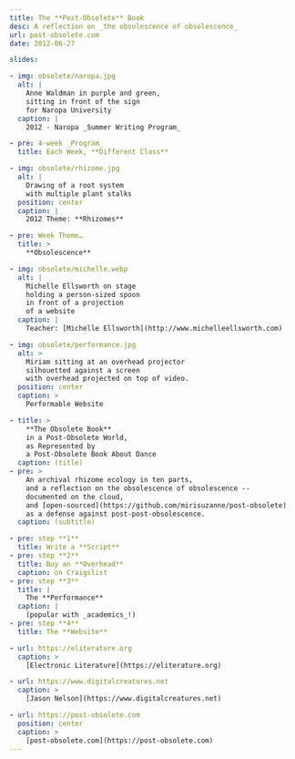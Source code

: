 ```yaml
---
title: The **Post-Obsolete** Book
desc: A reflection on _the obsolescence of obsolescence_
url: post-obsolete.com
date: 2012-06-27

slides:

- img: obsolete/naropa.jpg
  alt: |
    Anne Waldman in purple and green,
    sitting in front of the sign
    for Naropa University
  caption: |
    2012 - Naropa _Summer Writing Program_

- pre: 4-week _Program_
  title: Each Week, **Different Class**

- img: obsolete/rhizome.jpg
  alt: |
    Drawing of a root system
    with multiple plant stalks
  position: center
  caption: |
    2012 Theme: **Rhizomes**

- pre: Week Theme…
  title: >
    **Obsolescence**

- img: obsolete/michelle.webp
  alt: |
    Michelle Ellsworth on stage
    holding a person-sized spoon
    in front of a projection
    of a website
  caption: |
    Teacher: [Michelle Ellsworth](http://www.michelleellsworth.com)

- img: obsolete/performance.jpg
  alt: >
    Miriam sitting at an overhead projector
    silhouetted against a screen
    with overhead projected on top of video.
  position: center
  caption: >
    Performable Website

- title: >
    **The Obsolete Book**
    in a Post-Obsolete World,
    as Represented by
    a Post-Obsolete Book About Dance
  caption: (title)
- pre: >
    An archival rhizome ecology in ten parts,
    and a reflection on the obsolescence of obsolescence --
    documented on the cloud,
    and [open-sourced](https://github.com/mirisuzanne/post-obsolete)
    as a defense against post-post-obsolescence.
  caption: (subtitle)

- pre: step **1**
  title: Write a **Script**
- pre: step **2**
  title: Buy an **Overhead**
  caption: on Craigslist
- pre: step **3**
  title: |
    The **Performance**
  caption: |
    (popular with _academics_!)
- pre: step **4**
  title: The **Website**

- url: https://eliterature.org
  caption: >
    [Electronic Literature](https://eliterature.org)

- url: https://www.digitalcreatures.net
  caption: >
    [Jason Nelson](https://www.digitalcreatures.net)

- url: https://post-obsolete.com
  position: center
  caption: >
    [post-obsolete.com](https://post-obsolete.com)
---
```

